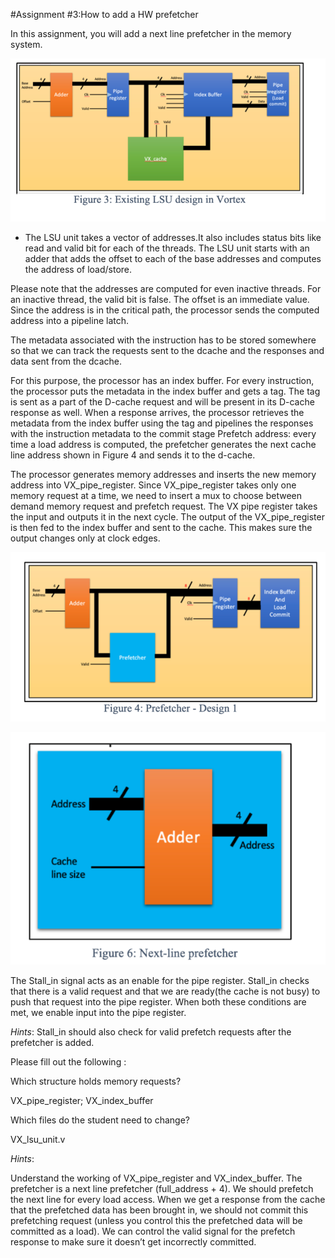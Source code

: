 #Assignment #3:How to add a HW prefetcher

In this assignment, you will add a next line prefetcher in the memory system. 
 
![](/figs/assignment3_fig1.png)
 
* The LSU unit takes a vector of addresses.It also includes status bits like read and valid bit for each of the threads. The LSU unit starts with an adder that adds the offset to each of the base addresses and computes the address of load/store. 

Please note that the addresses are computed for even inactive threads. For an inactive thread, the valid bit is false. The offset is an immediate value. Since the address is in the critical path, the processor sends the computed address into a pipeline latch. 

The metadata associated with the instruction has to be stored somewhere so that we can track the requests sent to the dcache and the responses and data sent from the dcache.

 For this purpose, the processor has an index buffer. For every instruction, the processor puts the metadata in the index buffer and gets a tag. The tag is sent as a part of the D-cache request and will be present in its D-cache response as well. When a response arrives, the processor retrieves the metadata from the index buffer using the tag and pipelines the responses with the instruction metadata to the commit stage 
Prefetch address: every time a load address is computed, the prefetcher generates the next cache line address shown in Figure 4 and sends it to the d-cache. 

The processor generates memory addresses and inserts the new memory address into 
VX_pipe_register. Since VX_pipe_register takes only one memory request at a time, we need to insert a mux to choose between demand memory request and prefetch request. 
The VX pipe register takes the input and outputs it in the next cycle. The output of the VX_pipe_register is then fed to the index buffer and sent to the cache. This makes sure the output changes only at clock edges. 
 
![](figs/assignment3_fig2.png)
  
![](figs/assignment3_fig3.png)

The Stall_in signal acts as an enable for the pipe register. Stall_in checks that there is a valid request and that we are ready(the cache is not busy) to push that request into the pipe register. When both these conditions are met, we enable input into the pipe register. 

*Hints*:
Stall_in should also check for valid prefetch requests after the prefetcher is added. 

Please fill out the following : 

Which structure holds memory requests? 

VX_pipe_register; VX_index_buffer

Which files do the student need to change? 

VX_lsu_unit.v

*Hints*: 

Understand the working of VX_pipe_register and VX_index_buffer. 
The prefetcher is a next line prefetcher (full_address + 4). We should prefetch the next line for every load access. 
When we get a response from the cache that the prefetched data has been brought in, we should not commit this prefetching request (unless you control this the prefetched data will be committed as a load). We can control the valid signal for the prefetch response to make sure it doesn’t get incorrectly committed. 
